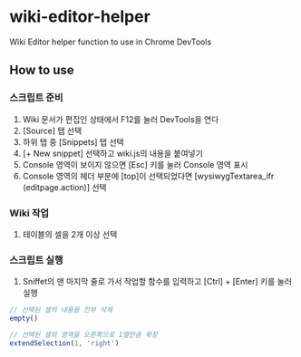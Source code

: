 # wiki-editor-helper
Wiki Editor helper function to use in Chrome DevTools

## How to use

### 스크립트 준비
1. Wiki 문서가 편집인 상태에서 F12를 눌러 DevTools을 연다
1. [Source] 탭 선택
1. 하위 탭 중 [Snippets] 탭 선택
1. [+ New snippet] 선택하고 wiki.js의 내용을 붙여넣기
1. Console 영역이 보이지 않으면 [Esc] 키를 눌러 Console 영역 표시
1. Console 영역의 헤더 부분에 [top]이 선택되었다면 [wysiwygTextarea_ifr (editpage.action)] 선택

### Wiki 작업
1. 테이블의 셀을 2개 이상 선택

### 스크립트 실행
1. Sniffet의 맨 마지막 줄로 가서 작업할 함수를 입력하고 [Ctrl] + [Enter] 키를 눌러 실행

```javascript
// 선택된 셀의 내용을 전부 삭제
empty()

// 선택된 셀의 영역을 오른쪽으로 1열만큼 확장
extendSelection(1, 'right')
```
